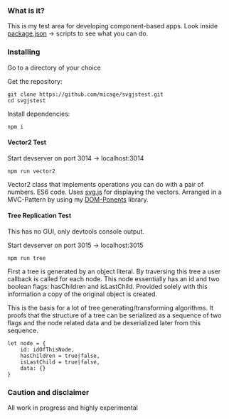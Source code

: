 ### What is it?
This is my test area for developing component-based apps.
Look inside [package.json](https://github.com/micage/svgjstest/blob/master/package.json) -> scripts to see what you can do.

### Installing
Go to a directory of your choice

Get the repository:
```
git clone https://github.com/micage/svgjstest.git
cd svgjstest
```
Install dependencies:
```
npm i
```

#### Vector2 Test
Start devserver on port 3014 -> localhost:3014
```
npm run vector2
```

Vector2 class that implements operations you can do with a pair of numbers. ES6 code.
Uses [svg.js](https://github.com/svgdotjs/svg.js) for displaying the vectors. Arranged in a MVC-Pattern by using my [DOM-Ponents](https://github.com/micage/DOM-Ponents) library.

#### Tree Replication Test
This has no GUI, only devtools console output.

Start devserver on port 3015 -> localhost:3015
```
npm run tree
```

First a tree is generated by an object literal. By traversing this tree
a user callback is called for each node. This node essentially has an
id and two boolean flags: hasChildren and isLastChild. Provided solely with this
information a copy of the original object is created. 

This is the basis for a lot of tree generating/transforming algorithms.
It proofs that the structure of a tree can be serialized as a sequence of
two flags and the node related data and be deserialized later from this sequence.
```
let node = {
    id: idOfThisNode,
    hasChildren = true|false,
    isLastChild = true|false,
    data: {}
}
```

### Caution and disclaimer
All work in progress and highly experimental
